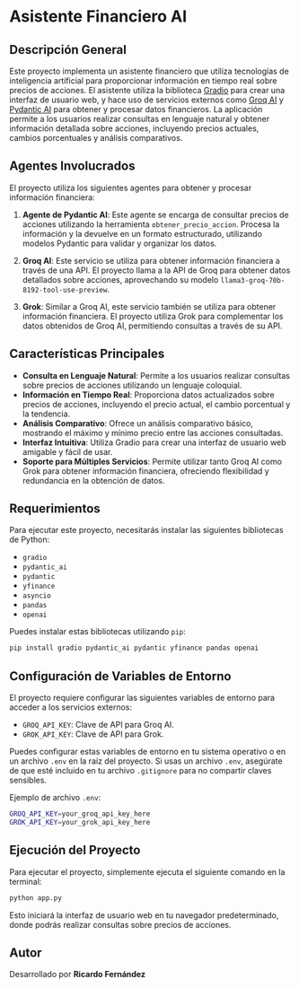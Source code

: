 # Asistente Financiero AI

## Descripción General
Este proyecto implementa un asistente financiero que utiliza tecnologías de inteligencia artificial para proporcionar información en tiempo real sobre precios de acciones. El asistente utiliza la biblioteca [Gradio](https://www.gradio.app/) para crear una interfaz de usuario web, y hace uso de servicios externos como [Groq AI](https://console.groq.com/) y [Pydantic AI](https://console.x.ai/) para obtener y procesar datos financieros. La aplicación permite a los usuarios realizar consultas en lenguaje natural y obtener información detallada sobre acciones, incluyendo precios actuales, cambios porcentuales y análisis comparativos.

## Agentes Involucrados
El proyecto utiliza los siguientes agentes para obtener y procesar información financiera:

1. **Agente de Pydantic AI**: Este agente se encarga de consultar precios de acciones utilizando la herramienta `obtener_precio_accion`. Procesa la información y la devuelve en un formato estructurado, utilizando modelos Pydantic para validar y organizar los datos.

2. **Groq AI**: Este servicio se utiliza para obtener información financiera a través de una API. El proyecto llama a la API de Groq para obtener datos detallados sobre acciones, aprovechando su modelo `llama3-groq-70b-8192-tool-use-preview`.

3. **Grok**: Similar a Groq AI, este servicio también se utiliza para obtener información financiera. El proyecto utiliza Grok para complementar los datos obtenidos de Groq AI, permitiendo consultas a través de su API.

## Características Principales
- **Consulta en Lenguaje Natural**: Permite a los usuarios realizar consultas sobre precios de acciones utilizando un lenguaje coloquial.
- **Información en Tiempo Real**: Proporciona datos actualizados sobre precios de acciones, incluyendo el precio actual, el cambio porcentual y la tendencia.
- **Análisis Comparativo**: Ofrece un análisis comparativo básico, mostrando el máximo y mínimo precio entre las acciones consultadas.
- **Interfaz Intuitiva**: Utiliza Gradio para crear una interfaz de usuario web amigable y fácil de usar.
- **Soporte para Múltiples Servicios**: Permite utilizar tanto Groq AI como Grok para obtener información financiera, ofreciendo flexibilidad y redundancia en la obtención de datos.

## Requerimientos
Para ejecutar este proyecto, necesitarás instalar las siguientes bibliotecas de Python:

- `gradio`
- `pydantic_ai`
- `pydantic`
- `yfinance`
- `asyncio`
- `pandas`
- `openai`

Puedes instalar estas bibliotecas utilizando `pip`:

```bash
pip install gradio pydantic_ai pydantic yfinance pandas openai
```

## Configuración de Variables de Entorno
El proyecto requiere configurar las siguientes variables de entorno para acceder a los servicios externos:

- `GROQ_API_KEY`: Clave de API para Groq AI.
- `GROK_API_KEY`: Clave de API para Grok.

Puedes configurar estas variables de entorno en tu sistema operativo o en un archivo `.env` en la raíz del proyecto. Si usas un archivo `.env`, asegúrate de que esté incluido en tu archivo `.gitignore` para no compartir claves sensibles.

Ejemplo de archivo `.env`:

```bash
GROQ_API_KEY=your_groq_api_key_here
GROK_API_KEY=your_grok_api_key_here
```

## Ejecución del Proyecto
Para ejecutar el proyecto, simplemente ejecuta el siguiente comando en la terminal:

```bash
python app.py
```

Esto iniciará la interfaz de usuario web en tu navegador predeterminado, donde podrás realizar consultas sobre precios de acciones.

## Autor
Desarrollado por **Ricardo Fernández**

